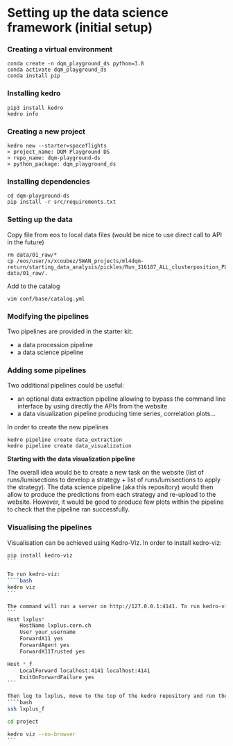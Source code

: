 # Setting up the data science framework (initial setup)

### Creating a virtual environment

```
conda create -n dqm_playground_ds python=3.8
conda activate dqm_playground_ds
conda install pip
```

### Installing kedro

```
pip3 install kedro
kedro info
```

### Creating a new project

```
kedro new --starter=spaceflights
> project_name: DQM Playground DS
> repo_name: dqm-playground-ds
> python_package: dqm_playground_ds
```

### Installing dependencies

```
cd dqm-playground-ds
pip install -r src/requirements.txt
```

### Setting up the data

Copy file from eos to local data files (would be nice to use direct call to API in the future)

```
rm data/01_raw/*
cp /eos/user/x/xcoubez/SWAN_projects/ml4dqm-return/starting_data_analysis/pickles/Run_316187_ALL_clusterposition_PXLayer_* data/01_raw/.
```

Add to the catalog
```
vim conf/base/catalog.yml
```

### Modifying the pipelines

Two pipelines are provided in the starter kit:
- a data procession pipeline
- a data science pipeline

### Adding some pipelines

Two additional pipelines could be useful:
- an optional data extraction pipeline allowing to bypass the command line interface by using directly the APIs from the website
- a data visualization pipeline producing time series, correlation plots...

In order to create the new pipelines
```
kedro pipeline create data_extraction
kedro pipeline create data_visualization
```

__Starting with the data visualization pipeline__

The overall idea would be to create a new task on the website (list of runs/lumisections to develop a strategy + list of runs/lumisections to apply the strategy). The data science pipeline (aka this repository) would then allow to produce the predictions from each strategy and re-upload to the website. However, it would be good to produce few plots within the pipeline to check that the pipeline ran successfully.

### Visualising the pipelines

Visualisation can be achieved using Kedro-Viz. In order to install kedro-viz:
````bash
pip install kedro-viz
```

To run kedro-viz:
````bash
kedro viz
```

The command will run a server on http://127.0.0.1:4141. To run kedro-viz on lxplus with a no-browser option, edit .ssh/config on your personal computer with the following lines:
```
Host lxplus*
    HostName lxplus.cern.ch
    User your_username
    ForwardX11 yes
    ForwardAgent yes
    ForwardX11Trusted yes

Host *_f
    LocalForward localhost:4141 localhost:4141
    ExitOnForwardFailure yes
```

Then log to lxplus, move to the top of the kedro repository and run the command:
````bash
ssh lxplus_f

cd project

kedro viz --no-browser
```
